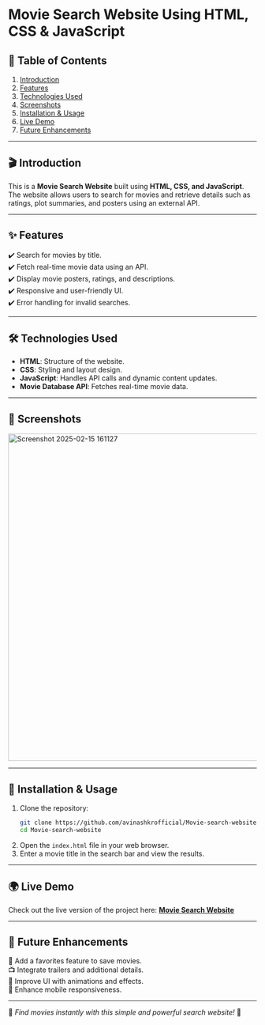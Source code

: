 # Movie Search Website Using HTML, CSS & JavaScript

## 📖 Table of Contents
1. [Introduction](#-introduction)
2. [Features](#-features)
3. [Technologies Used](#-technologies-used)
4. [Screenshots](#-screenshots)
5. [Installation & Usage](#-installation--usage)
6. [Live Demo](#-live-demo)
7. [Future Enhancements](#-future-enhancements)

---

## 🎬 Introduction
This is a **Movie Search Website** built using **HTML, CSS, and JavaScript**. The website allows users to search for movies and retrieve details such as ratings, plot summaries, and posters using an external API.

---

## ✨ Features
✔️ Search for movies by title.<br>
✔️ Fetch real-time movie data using an API.<br>
✔️ Display movie posters, ratings, and descriptions.<br>
✔️ Responsive and user-friendly UI.<br>
✔️ Error handling for invalid searches.<br>

---

## 🛠️ Technologies Used
- **HTML**: Structure of the website.
- **CSS**: Styling and layout design.
- **JavaScript**: Handles API calls and dynamic content updates.
- **Movie Database API**: Fetches real-time movie data.

---

## 📸 Screenshots
<img width="662" alt="Screenshot 2025-02-15 161127" src="https://github.com/user-attachments/assets/1f6f8002-3126-4ad9-bc42-661e3832df84" />

---

## 🚀 Installation & Usage
1. Clone the repository:
   ```bash
   git clone https://github.com/avinashkrofficial/Movie-search-website.git
   cd Movie-search-website
   ```
2. Open the `index.html` file in your web browser.
3. Enter a movie title in the search bar and view the results.

---

## 🌍 Live Demo
Check out the live version of the project here: **[Movie Search Website](https://avimoviesearch.netlify.app/)**

---

## 🔮 Future Enhancements
🚀 Add a favorites feature to save movies.<br>
📺 Integrate trailers and additional details.<br>
🎨 Improve UI with animations and effects.<br>
📱 Enhance mobile responsiveness.<br>

---

🎥 *Find movies instantly with this simple and powerful search website!* 🎥

